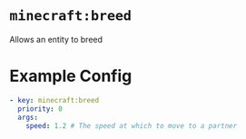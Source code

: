 # `minecraft:breed`

Allows an entity to breed

# Example Config
```yaml
- key: minecraft:breed
  priority: 0
  args:
    speed: 1.2 # The speed at which to move to a partner
```